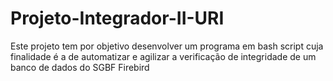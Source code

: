 # Projeto-Integrador-II-URI
Este projeto tem por objetivo desenvolver um programa em bash script cuja finalidade é a de automatizar e agilizar a verificação de integridade de um banco de dados do SGBF Firebird
